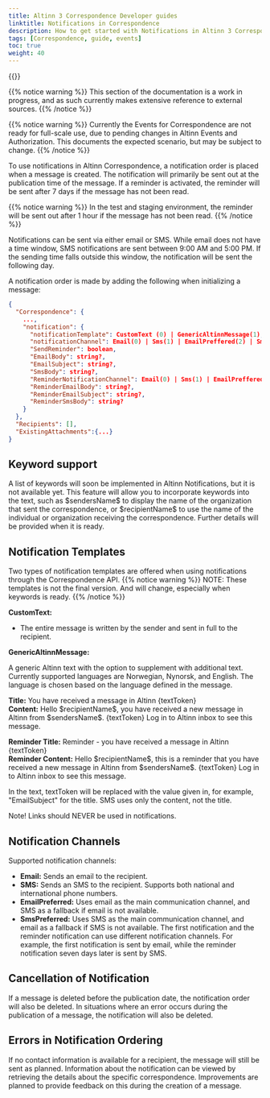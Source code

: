 ```yaml
---
title: Altinn 3 Correspondence Developer guides
linktitle: Notifications in Correspondence
description: How to get started with Notifications in Altinn 3 Correspondence, for developers
tags: [Correspondence, guide, events]
toc: true
weight: 40
---
```


{{<children />}}

{{% notice warning  %}}
This section of the documentation is a work in progress, and as such currently makes extensive reference to external sources.
{{% /notice %}}

{{% notice warning  %}}
Currently the Events for Correspondence are not ready for full-scale use, due to pending changes in Altinn Events and Authorization.
This documents the expected scenario, but may be subject to change.
{{% /notice %}}

To use notifications in Altinn Correspondence, a notification order is placed when a message is created. The notification will primarily be sent out at the publication time of the message. If a reminder is activated, the reminder will be sent after 7 days if the message has not been read. 

{{% notice warning  %}}
In the test and staging environment, the reminder will be sent out after 1 hour if the message has not been read. 
{{% /notice %}}

Notifications can be sent via either email or SMS. While email does not have a time window, SMS notifications are sent between 9:00 AM and 5:00 PM. If the sending time falls outside this window, the notification will be sent the following day.

A notification order is made by adding the following when initializing a message:
```json
{
  "Correspondence": {
    ...,
    "notification": {
      "notificationTemplate": CustomText (0) | GenericAltinnMessage(1),
      "notificationChannel": Email(0) | Sms(1) | EmailPreffered(2) | SmsPreffered(3),
      "SendReminder": boolean,
      "EmailBody": string?, 
      "EmailSubject": string?,
      "SmsBody": string?,
      "ReminderNotificationChannel": Email(0) | Sms(1) | EmailPreffered(2) | SmsPreffered(3), 
      "ReminderEmailBody": string?,
      "ReminderEmailSubject": string?,
      "ReminderSmsBody": string? 
    }
  },
  "Recipients": [],
  "ExistingAttachments":{...}
}
```

## Keyword support
A list of keywords will soon be implemented in Altinn Notifications, but it is not available yet. 
This feature will allow you to incorporate keywords into the text, such as \$sendersName\$ to display the name of the organization that sent the correspondence, 
or \$recipientName\$ to use the name of the individual or organization receiving the correspondence. Further details will be provided when it is ready.

## Notification Templates 
Two types of notification templates are offered when using notifications through the Correspondence API. 
{{% notice warning  %}}
NOTE: These templates is not the final version. And will change, especially when keywords is ready.
{{% /notice %}}

**CustomText:**

- The entire message is written by the sender and sent in full to the recipient.

**GenericAltinnMessage:**

A generic Altinn text with the option to supplement with additional text. Currently supported languages are Norwegian, Nynorsk, and English. The language is chosen based on the language defined in the message.

**Title:** You have received a message in Altinn {textToken}<br>
**Content:** Hello \$recipientName\$, you have received a new message in Altinn from \$sendersName\$. {textToken} Log in to Altinn inbox to see this message.

**Reminder Title:** Reminder - you have received a message in Altinn {textToken}<br>
**Reminder Content:** Hello \$recipientName\$, this is a reminder that you have received a new message in Altinn from \$sendersName\$. {textToken} Log in to Altinn inbox to see this message.

In the text, textToken will be replaced with the value given in, for example, "EmailSubject" for the title. SMS uses only the content, not the title.

Note! Links should NEVER be used in notifications.

## Notification Channels 
Supported notification channels:

- **Email:** Sends an email to the recipient.
- **SMS:** Sends an SMS to the recipient. Supports both national and international phone numbers.
- **EmailPreferred:** Uses email as the main communication channel, and SMS as a fallback if email is not available.
- **SmsPreferred:** Uses SMS as the main communication channel, and email as a fallback if SMS is not available.
The first notification and the reminder notification can use different notification channels. For example, the first notification is sent by email, while the reminder notification seven days later is sent by SMS.
## Cancellation of Notification
If a message is deleted before the publication date, the notification order will also be deleted. In situations where an error occurs during the publication of a message, the notification will also be deleted.

## Errors in Notification Ordering
If no contact information is available for a recipient, the message will still be sent as planned. Information about the notification can be viewed by retrieving the details about the specific correspondence. Improvements are planned to provide feedback on this during the creation of a message.
